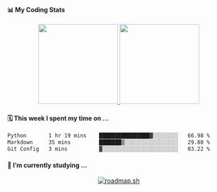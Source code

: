 #### 📊 My Coding Stats
<p align="center">
  <a href="https://github.com/bonesoupmore">
    <img height="180em" src="https://github-readme-stats-eight-theta.vercel.app/api?username=bonesoupmore&show_icons=true&theme=onedark&include_all_commits=true&count_private=true"/>
    <img height="180em" src="https://github-readme-stats-eight-theta.vercel.app/api/top-langs/?username=bonesoupmore&layout=compact&langs_count=8&theme=onedark"/>
  </a>
</p>

#### 🗓️ This week I spent my time on ...
<!--START_SECTION:waka-->

```txt
Python       1 hr 19 mins    ████████████████▓░░░░░░░░   66.98 %
Markdown     35 mins         ███████▒░░░░░░░░░░░░░░░░░   29.80 %
Git Config   3 mins          ▓░░░░░░░░░░░░░░░░░░░░░░░░   03.22 %
```

<!--END_SECTION:waka-->

#### 🌱 I’m currently studying ...
<p align="center">
  <a href="https://roadmap.sh"><img src="https://roadmap.sh/card/wide/67623b498fe51199dad8c0c1?variant=dark&roadmaps=devops" alt="roadmap.sh"/></a>
</p>

<!--
**mjdn0011/mjdn0011** is a ✨ _special_ ✨ repository because its `README.md` (this file) appears on your GitHub profile.

Here are some ideas to get you started:

- 🔭 I’m currently working on ...

- 👯 I’m looking to collaborate on ...
- 🤔 I’m looking for help with ...
- 💬 Ask me about ...
- 📫 How to reach me: ...
- 😄 Pronouns: ...
- ⚡ Fun fact: ...
-->
